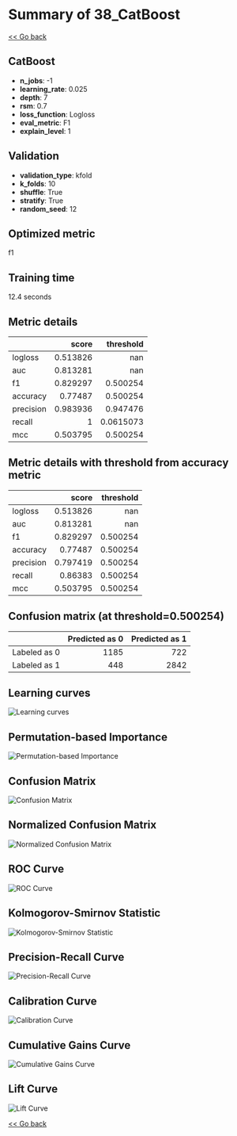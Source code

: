 # Summary of 38_CatBoost

[<< Go back](../README.md)


## CatBoost
- **n_jobs**: -1
- **learning_rate**: 0.025
- **depth**: 7
- **rsm**: 0.7
- **loss_function**: Logloss
- **eval_metric**: F1
- **explain_level**: 1

## Validation
 - **validation_type**: kfold
 - **k_folds**: 10
 - **shuffle**: True
 - **stratify**: True
 - **random_seed**: 12

## Optimized metric
f1

## Training time

12.4 seconds

## Metric details
|           |    score |   threshold |
|:----------|---------:|------------:|
| logloss   | 0.513826 | nan         |
| auc       | 0.813281 | nan         |
| f1        | 0.829297 |   0.500254  |
| accuracy  | 0.77487  |   0.500254  |
| precision | 0.983936 |   0.947476  |
| recall    | 1        |   0.0615073 |
| mcc       | 0.503795 |   0.500254  |


## Metric details with threshold from accuracy metric
|           |    score |   threshold |
|:----------|---------:|------------:|
| logloss   | 0.513826 |  nan        |
| auc       | 0.813281 |  nan        |
| f1        | 0.829297 |    0.500254 |
| accuracy  | 0.77487  |    0.500254 |
| precision | 0.797419 |    0.500254 |
| recall    | 0.86383  |    0.500254 |
| mcc       | 0.503795 |    0.500254 |


## Confusion matrix (at threshold=0.500254)
|              |   Predicted as 0 |   Predicted as 1 |
|:-------------|-----------------:|-----------------:|
| Labeled as 0 |             1185 |              722 |
| Labeled as 1 |              448 |             2842 |

## Learning curves
![Learning curves](learning_curves.png)

## Permutation-based Importance
![Permutation-based Importance](permutation_importance.png)
## Confusion Matrix

![Confusion Matrix](confusion_matrix.png)


## Normalized Confusion Matrix

![Normalized Confusion Matrix](confusion_matrix_normalized.png)


## ROC Curve

![ROC Curve](roc_curve.png)


## Kolmogorov-Smirnov Statistic

![Kolmogorov-Smirnov Statistic](ks_statistic.png)


## Precision-Recall Curve

![Precision-Recall Curve](precision_recall_curve.png)


## Calibration Curve

![Calibration Curve](calibration_curve_curve.png)


## Cumulative Gains Curve

![Cumulative Gains Curve](cumulative_gains_curve.png)


## Lift Curve

![Lift Curve](lift_curve.png)



[<< Go back](../README.md)
